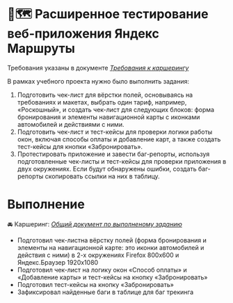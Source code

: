 # 📍🗺️ Расширенное тестирование веб-приложения Яндекс Маршруты
Требования указаны в документе
<a href="https://docs.google.com/spreadsheets/d/1G6lTh8nCZ66TSfVdgbOr0ogLrji3ZkMbRo8QBP4V1n8/edit?usp=sharing">_Требования к каршерингу_</a>

В рамках учебного проекта нужно было выполнить задания:
1. Подготовить чек-лист для вёрстки полей, основываясь на требованиях и макетах, выбрать один тариф, например, «Роскошный», и создать чек-лист для следующих блоков: форма бронирования и элементы навигационной карты с иконками автомобилей и действиями с ними.
2. Подготовить чек-лист и тест-кейсы для проверки логики работы окон, включая способы оплаты и добавление карт, а также создать тест-кейсы для кнопки «Забронировать».
3. Протестировать приложение и завести баг-репорты, используя подготовленные чек-листы и тест-кейсы для проверки приложения в двух окружениях. Если будут обнаружены ошибки, создать баг-репорты скопировать ссылки на них в таблицу.

# Выполнение

🚘 Каршеринг:
<a href="https://praktikum.notion.site/74dd6e68fda34387ac4d43137a601c6e">_Общий документ по выполненому заданию_</a> 
*  Подготовил чек-листна вёрстку полей (форма бронирования и элементы на навигационной карте: это иконки автомобилей и действия с ними) в 2-х окружениях Firefox 800x600 и Яндекс.Браузер 1920x1080
* Подготовил чек-лист на логику окон «Способ оплаты» и «Добавление карты» и тест-кейсы на кнопку «Забронировать»
* Подготовил  тест-кейсы на кнопку «Забронировать»
* Зафиксировал найденные баги в таблице для баг трекинга 
       
